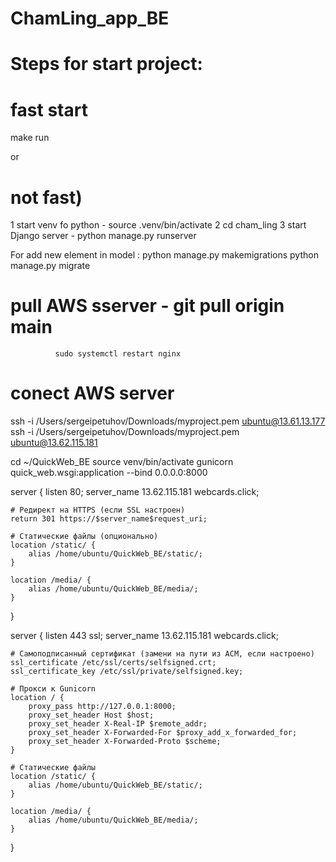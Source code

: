 # ChamLing_app_BE

# Steps for start project:

# fast start

make run

or

# not fast)

1 start venv fo python - source .venv/bin/activate
2 cd cham_ling
3 start Django server - python manage.py runserver

For add new element in model : python manage.py makemigrations
python manage.py migrate

# pull AWS sserver - git pull origin main

              sudo systemctl restart nginx

# conect AWS server

ssh -i /Users/sergeipetuhov/Downloads/myproject.pem ubuntu@13.61.13.177
ssh -i /Users/sergeipetuhov/Downloads/myproject.pem ubuntu@13.62.115.181

cd ~/QuickWeb_BE
source venv/bin/activate
gunicorn quick_web.wsgi:application --bind 0.0.0.0:8000

server {
listen 80;
server_name 13.62.115.181 webcards.click;

    # Редирект на HTTPS (если SSL настроен)
    return 301 https://$server_name$request_uri;

    # Статические файлы (опционально)
    location /static/ {
        alias /home/ubuntu/QuickWeb_BE/static/;
    }

    location /media/ {
        alias /home/ubuntu/QuickWeb_BE/media/;
    }

}

server {
listen 443 ssl;
server_name 13.62.115.181 webcards.click;

    # Самоподписанный сертификат (замени на пути из ACM, если настроено)
    ssl_certificate /etc/ssl/certs/selfsigned.crt;
    ssl_certificate_key /etc/ssl/private/selfsigned.key;

    # Прокси к Gunicorn
    location / {
        proxy_pass http://127.0.0.1:8000;
        proxy_set_header Host $host;
        proxy_set_header X-Real-IP $remote_addr;
        proxy_set_header X-Forwarded-For $proxy_add_x_forwarded_for;
        proxy_set_header X-Forwarded-Proto $scheme;
    }

    # Статические файлы
    location /static/ {
        alias /home/ubuntu/QuickWeb_BE/static/;
    }

    location /media/ {
        alias /home/ubuntu/QuickWeb_BE/media/;
    }

}
